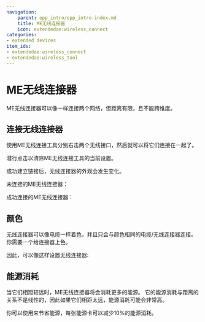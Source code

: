 ```yaml
---
navigation:
    parent: epp_intro/epp_intro-index.md
    title: ME无线连接器
    icon: extendedae:wireless_connect
categories:
- extended devices
item_ids:
- extendedae:wireless_connect
- extendedae:wireless_tool
---
```


# ME无线连接器

<Row gap="20">
<BlockImage id="extendedae:wireless_connect" scale="6"></BlockImage>
<ItemImage id="extendedae:wireless_tool" scale="6"></ItemImage>
</Row>

ME无线连接器可以像<ItemLink id="ae2:quantum_link" />一样连接两个网络，但距离有限，且不能跨维度。

## 连接无线连接器

使用ME无线连接工具分别右击两个无线接口，然后就可以将它们连接在一起了。

潜行点击以清除ME无线连接工具的当前设置。

成功建立链接后，无线连接器的外观会发生变化。

未连接的ME无线连接器：

<GameScene zoom="5" background="transparent">
  <ImportStructure src="../structure/wireless_connector_off.snbt"></ImportStructure>
</GameScene>

成功连接的ME无线连接器：

<GameScene zoom="5" background="transparent">
  <ImportStructure src="../structure/wireless_connector_on.snbt"></ImportStructure>
</GameScene>

## 颜色

无线连接器可以像电缆一样着色，并且只会与颜色相同的电缆/无线连接器连接。
你需要一个<ItemLink id="ae2:color_applicator" />给连接器上色。

因此，可以像这样设置无线连接器:

<GameScene zoom="3" background="transparent" interactive={true}>
  <ImportStructure src="../structure/wireless_connector_setup.snbt"></ImportStructure>
</GameScene>

## 能源消耗

当它们相距较远时，ME无线连接器将会消耗更多的能源。
它的能源消耗与距离的关系不是线性的，因此如果它们相距太远，能源消耗可能会非常高。

你可以使用<ItemLink id="ae2:energy_card" />来节省能源，每张能源卡可以减少10%的能源消耗。